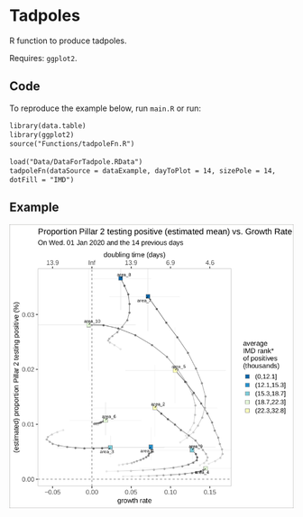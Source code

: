 # Tadpoles

R function to produce tadpoles.

Requires: `ggplot2`.

## Code
To reproduce the example below, run `main.R` or run:

```
library(data.table)
library(ggplot2)
source("Functions/tadpoleFn.R")

load("Data/DataForTadpole.RData")
tadpoleFn(dataSource = dataExample, dayToPlot = 14, sizePole = 14, dotFill = "IMD")
```

## Example
<div style="text-align:center"><img width="700" alt="tadpole example" src="https://github.com/lauraguzmanrincon/tadpoles/blob/main/Images/Example_tadpole.png">

